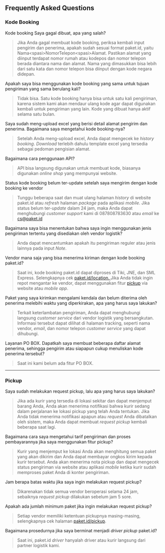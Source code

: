 ## Frequently Asked Questions

### Kode Booking

Kode booking Saya gagal dibuat, apa yang salah?

> Jika Anda gagal membuat kode booking, periksa kembali input pengirim dan penerima, apakah sudah sesuai format paket.id, yaitu Nama&lt;spasi&gt;NomorTelepon&lt;spasi&gt;Alamat. Pastikan alamat yang diinput terdapat nomor rumah atau kodepos dan nomor telepon berada diantara nama dan alamat. Nama yang dimasukkan bisa lebih dari satu kata dan nomor telepon bisa diinput dengan kode negara didepan.

Apakah saya bisa menggunakan kode booking yang sama untuk tujuan pengiriman yang sama berulang kali?

> Tidak bisa. Satu kode booking hanya bisa untuk satu kali pengiriman, karena sistem kami akan mendaur ulang kode agar dapat digunakan kembali untuk pengiriman yang lain. Kode yang dibuat hanya aktif selama satu bulan.

Saya sudah meng-upload excel yang berisi detail alamat pengirim dan penerima. Bagaimana saya mengetahui kode booking-nya?

> Setelah Anda meng-upload excel, Anda dapat mengecek ke _history booking_. _Download_ terlebih dahulu template excel yang tersedia sebagai pedoman pengisian alamat.

Bagaimana cara penggunaan API?

> API bisa langsung digunakan untuk membuat kode, biasanya digunakan _online shop_ yang mempunyai website.

Status kode booking belum ter-update setelah saya mengirim dengan kode booking ke vendor

> Tunggu beberapa saat dan muat ulang halaman _history_ di website paket.id atau _refresh_ halaman _package_ pada aplikasi _mobile_. Jika status belum ter-_update_ dalam 24 jam, maka Anda dapat menghubungi _customer support_ kami di 087808783630 atau _email_ ke cs@paket.id

Bagaimana saya bisa menentukan bahwa saya ingin menggunakan jenis pengiriman tertentu yang disediakan oleh vendor logistik?

> Anda dapat mencantumkan apakah itu pengiriman reguler atau jenis lainnya pada input _Note_.

Vendor mana saja yang bisa menerima kiriman dengan kode booking paket.id?

> Saat ini, kode booking paket.id dapat diproses di Tiki, JNE, dan SML Express. Selengkapnya cek [paket.id/location. ](/paket.id/location)Jika Anda tidak ingin repot mengantar ke vendor, dapat menggunakan fitur [pickup](pickup.md) via website atau _mobile app_.

Paket yang saya kirimkan mengalami kendala dan belum diterima oleh penerima melebihi waktu yang diperkirakan, apa yang harus saya lakukan?

> Terkait keterlambatan pengiriman, Anda dapat menghubungi langsung _customer service_ dari vendor logistik yang bersangkutan. Informasi tersebut dapat dilihat di halaman tracking, seperti nama vendor, _email_, dan nomor telepon _customer service_ yang dapat dihubungi.

Layanan PO BOX. Dapatkah saya membuat beberapa daftar alamat penerima, sehingga pengirim atau siapapun cukup menuliskan kode penerima tersebut?

> Saat ini kami belum ada fitur PO BOX.

---

### Pickup

Saya sudah melakukan request pickup, lalu apa yang harus saya lakukan?

> Jika ada kurir yang tersedia di lokasi sekitar dan dapat menjemput barang Anda, Anda akan menerima notifikasi bahwa kurir sedang dalam perjalanan ke lokasi pickup yang telah Anda tentukan. Jika Anda tidak menerima notifikasi apapun atau _request_ Anda dibatalkan oleh sistem, maka Anda dapat membuat _request_ _pickup_ kembali beberapa saat lagi.

Bagaimana cara saya mengetahui tarif pengiriman dan proses pembayarannya jika saya menggunakan fitur pickup?

> Kurir yang menjemput ke lokasi Anda akan menghitung semua paket yang akan dikirim dan Anda dapat membayar ongkos kirim kepada kurir tersebut. Anda akan menerima nota pickup dan dapat mengecek status pengiriman via website atau aplikasi _mobile_ ketika kurir sudah memproses paket Anda di konter pengiriman.

Jam berapa batas waktu jika saya ingin melakukan request pickup?

> Dikarenakan tidak semua vendor beroperasi selama 24 jam, sebaiknya _request pickup_ dilakukan sebelum jam 5 sore.

Apakah ada jumlah minimum paket jika ingin melakukan request pickup?

> Setiap vendor memiliki ketentuan pickupnya masing-masing, selengkapnya cek halaman [paket.id/pickup](https://paket.id/pickup).

Bagaimana prosedurnya jika saya berminat menjadi _driver pickup_ paket.id?

> Saat ini, paket.id _driver_ hanyalah driver atau kurir langsung dari partner logistik kami.